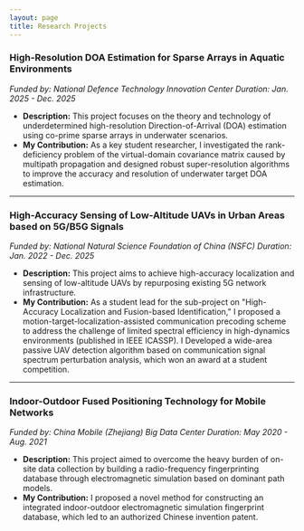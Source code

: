 ```yaml
---
layout: page
title: Research Projects
---
```


### High-Resolution DOA Estimation for Sparse Arrays in Aquatic Environments
*Funded by: National Defence Technology Innovation Center*
*Duration: Jan. 2025 - Dec. 2025*
- **Description:** This project focuses on the theory and technology of underdetermined high-resolution Direction-of-Arrival (DOA) estimation using co-prime sparse arrays in underwater scenarios.
- **My Contribution:** As a key student researcher, I investigated the rank-deficiency problem of the virtual-domain covariance matrix caused by multipath propagation and designed robust super-resolution algorithms to improve the accuracy and resolution of underwater target DOA estimation.

---

### High-Accuracy Sensing of Low-Altitude UAVs in Urban Areas based on 5G/B5G Signals
*Funded by: National Natural Science Foundation of China (NSFC)*
*Duration: Jan. 2022 - Dec. 2025*
- **Description:** This project aims to achieve high-accuracy localization and sensing of low-altitude UAVs by repurposing existing 5G network infrastructure.
- **My Contribution:** As a student lead for the sub-project on "High-Accuracy Localization and Fusion-based Identification," I proposed a motion-target-localization-assisted communication precoding scheme to address the challenge of limited spectral efficiency in high-dynamics environments (published in IEEE ICASSP). I Developed a wide-area passive UAV detection algorithm based on communication signal spectrum perturbation analysis, which won an award at a student competition.
---

### Indoor-Outdoor Fused Positioning Technology for Mobile Networks
*Funded by: China Mobile (Zhejiang) Big Data Center*
*Duration: May 2020 - Aug. 2021*
- **Description:** This project aimed to overcome the heavy burden of on-site data collection by building a radio-frequency fingerprinting database through electromagnetic simulation based on dominant path models.
- **My Contribution:** I proposed a novel method for constructing an integrated indoor-outdoor electromagnetic simulation fingerprint database, which led to an authorized Chinese invention patent.
